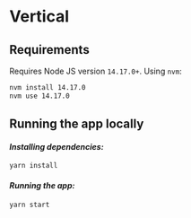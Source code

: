 # Vertical

## Requirements

Requires Node JS version `14.17.0+`. Using `nvm`:

```sh
nvm install 14.17.0
nvm use 14.17.0
```

## Running the app locally

#### _Installing dependencies:_

```
yarn install
```

#### _Running the app:_

```
yarn start
```